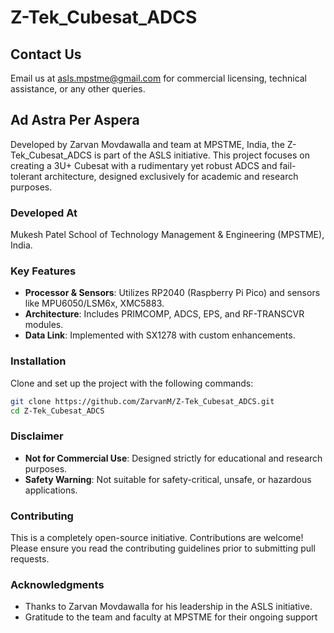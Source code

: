 # Z-Tek_Cubesat_ADCS

## Contact Us

Email us at asls.mpstme@gmail.com for commercial licensing, technical assistance, or any other queries.



## Ad Astra Per Aspera

Developed by Zarvan Movdawalla and team at MPSTME, India, the Z-Tek_Cubesat_ADCS is part of the ASLS initiative. This project focuses on creating a 3U+ Cubesat with a rudimentary yet robust ADCS and fail-tolerant architecture, designed exclusively for academic and research purposes.

### Developed At
Mukesh Patel School of Technology Management & Engineering (MPSTME), India.

### Key Features
- **Processor & Sensors**: Utilizes RP2040 (Raspberry Pi Pico) and sensors like MPU6050/LSM6x, XMC5883.
- **Architecture**: Includes PRIMCOMP, ADCS, EPS, and RF-TRANSCVR modules.
- **Data Link**: Implemented with SX1278 with custom enhancements.

### Installation

Clone and set up the project with the following commands:

```bash
git clone https://github.com/ZarvanM/Z-Tek_Cubesat_ADCS.git
cd Z-Tek_Cubesat_ADCS
```

### Disclaimer
- **Not for Commercial Use**: Designed strictly for educational and research purposes.
- **Safety Warning**: Not suitable for safety-critical, unsafe, or hazardous applications.

### Contributing

This is a completely open-source initiative. Contributions are welcome! Please ensure you read the contributing guidelines prior to submitting pull requests.

### Acknowledgments

- Thanks to Zarvan Movdawalla for his leadership in the ASLS initiative.
- Gratitude to the team and faculty at MPSTME for their ongoing support
